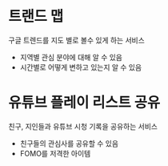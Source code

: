 
# 트랜드 맵

구글 트렌드를 지도 별로 볼수 있게 하는 서비스

- 지역별 관심 분야에 대해 알 수 있음
- 시간별로 어떻게 변하고 있는지 알 수 있음

# 유튜브 플레이 리스트 공유

친구, 지인들과 유튜브 시청 기록을 공유하는 서비스

- 친구들의 관심사를 공유할 수 있음
- FOMO를 저격한 아이템
